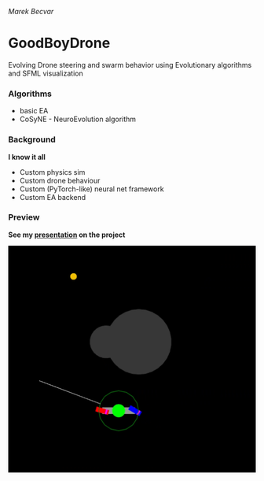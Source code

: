 *Marek Becvar*

# GoodBoyDrone
Evolving Drone steering and swarm behavior using Evolutionary algorithms and SFML visualization 

### Algorithms
* basic EA 
* CoSyNE - NeuroEvolution algorithm

### Background 

**I know it all**
* Custom physics sim 
* Custom drone behaviour
* Custom (PyTorch-like) neural net framework
* Custom EA backend

### Preview

**See my [presentation](/EvoRobo-GoodBoyDrone.pdf) on the project**


![img preview1](/pics/drone_preview.png)
